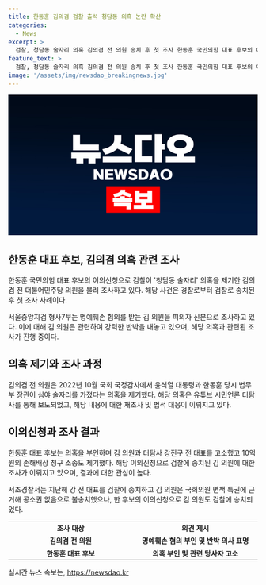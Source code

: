 ```yaml
---
title: 한동훈 김의겸 검찰 출석 청담동 의혹 논란 확산
categories:
  - News
excerpt: >
  검찰, 청담동 술자리 의혹 김의겸 전 의원 송치 후 첫 조사 한동훈 국민의힘 대표 후보의 이의신청으로 검찰이 청담동 술자리 의혹을 제기한 김의겸 전 더불어민주당 의원을 조사 중. 국회 국정감사에서 경찰청에 대한 의혹을 제기한 적 있었으며, 현 검찰조사는 명예훼손 혐의에 초점. 김 전 의원은 권한남용 주장하며 대응 중. 지난해 강진구 전 대표와의 관련된 소송도 진행 중. 한 후보의 이의신청으로 검찰 조사 대상으로 다시 돌아온 상황. (150자)
feature_text: >
  검찰, 청담동 술자리 의혹 김의겸 전 의원 송치 후 첫 조사 한동훈 국민의힘 대표 후보의 이의신청으로 검찰이 청담동 술자리 의혹을 제기한 김의겸 전 더불어민주당 의원을 조사 중. 국회 국정감사에서 경찰청에 대한 의혹을 제기한 적 있었으며, 현 검찰조사는 명예훼손 혐의에 초점. 김 전 의원은 권한남용 주장하며 대응 중. 지난해 강진구 전 대표와의 관련된 소송도 진행 중. 한 후보의 이의신청으로 검찰 조사 대상으로 다시 돌아온 상황. (150자)
image: '/assets/img/newsdao_breakingnews.jpg'
---
```


<p><img src="/assets/img/newsdao_breakingnews.jpg" alt="ontimetimes 속보" /></p>

<h2 data-ke-size="size26">한동훈 대표 후보, 김의겸 의혹 관련 조사</h2>

<p data-ke-size="size16">한동훈 국민의힘 대표 후보의 이의신청으로 검찰이 '청담동 술자리' 의혹을 제기한 김의겸 전 더불어민주당 의원을 불러 조사하고 있다. 해당 사건은 경찰로부터 검찰로 송치된 후 첫 조사 사례이다.</p>

<p data-ke-size="size16">서울중앙지검 형사7부는 명예훼손 혐의를 받는 김 의원을 피의자 신분으로 조사하고 있다. 이에 대해 김 의원은 관련하여 강력한 반박을 내놓고 있으며, 해당 의혹과 관련된 조사가 진행 중이다.</p>

<h2 data-ke-size="size26">의혹 제기와 조사 과정</h2>

<p data-ke-size="size16">김의겸 전 의원은 2022년 10월 국회 국정감사에서 윤석열 대통령과 한동훈 당시 법무부 장관이 심야 술자리를 가졌다는 의혹을 제기했다. 해당 의혹은 유튜브 시민언론 더탐사를 통해 보도되었고, 해당 내용에 대한 재조사 및 법적 대응이 이뤄지고 있다.</p>

<h2 data-ke-size="size26">이의신청과 조사 결과</h2>

<p data-ke-size="size16">한동훈 대표 후보는 의혹을 부인하며 김 의원과 더탐사 강진구 전 대표를 고소했고 10억원의 손해배상 청구 소송도 제기했다. 해당 이의신청으로 검찰에 송치된 김 의원에 대한 조사가 이뤄지고 있으며, 결과에 대한 관심이 높다.</p>

<p data-ke-size="size16">서초경찰서는 지난해 강 전 대표를 검찰에 송치하고 김 의원은 국회의원 면책 특권에 근거해 공소권 없음으로 불송치했으나, 한 후보의 이의신청으로 김 의원도 검찰에 송치되었다.</p>

<table>
    <tr>
        <th style="text-align: center; width: 300px;"><b>조사 대상</b></th>
        <th style="text-align: center; width: 300px;"><b>의견 제시</b></th>
    </tr>
    <tr>
        <td style="text-align: center; height: 17px;"><b>김의겸 전 의원</b></td>
        <td style="text-align: center; height: 17px;"><b>명예훼손 혐의 부인 및 반박 의사 표명</b></td>
    </tr>
    <tr>
        <td style="text-align: center; height: 17px;"><b>한동훈 대표 후보</b></td>
        <td style="text-align: center; height: 17px;"><b>의혹 부인 및 관련 당사자 고소</b></td>
    </tr>
</table>
실시간 뉴스 속보는, <a href="https://newsdao.kr" rel="dofollow">https://newsdao.kr</a>


